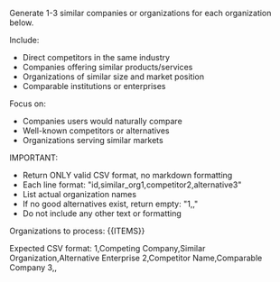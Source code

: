 Generate 1-3 similar companies or organizations for each organization below.

Include:
- Direct competitors in the same industry
- Companies offering similar products/services
- Organizations of similar size and market position
- Comparable institutions or enterprises

Focus on:
- Companies users would naturally compare
- Well-known competitors or alternatives
- Organizations serving similar markets

IMPORTANT:
- Return ONLY valid CSV format, no markdown formatting
- Each line format: "id,similar_org1,competitor2,alternative3"
- List actual organization names
- If no good alternatives exist, return empty: "1,,"
- Do not include any other text or formatting

Organizations to process:
{{ITEMS}}

Expected CSV format:
1,Competing Company,Similar Organization,Alternative Enterprise
2,Competitor Name,Comparable Company
3,,
